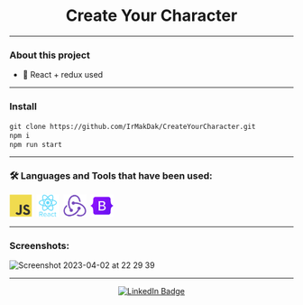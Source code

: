 <h1 align="center">
  Create Your Character
</h1>

---

### About this project

- 🌱 React + redux used

---

### Install

```
git clone https://github.com/IrMakDak/CreateYourCharacter.git
npm i
npm run start
```

---

### :hammer_and_wrench: Languages and Tools that have been used:

<div>
  <img src="https://github.com/devicons/devicon/blob/master/icons/javascript/javascript-original.svg" title="JavaScript" alt="JavaScript" width="40" height="40"/>&nbsp;
  <img src="https://github.com/devicons/devicon/blob/master/icons/react/react-original-wordmark.svg" title="react" alt="react" width="40" height="40"/>&nbsp;
  <img src="https://github.com/devicons/devicon/blob/master/icons/redux/redux-original.svg" title="redux" alt="redux" width="40" height="40"/>&nbsp;
  <img src="https://github.com/devicons/devicon/blob/master/icons/bootstrap/bootstrap-original.svg" title="bootstrap" alt="bootstrap" width="40" height="40"/>&nbsp;
</div>

---

### Screenshots:

<img width="1070" alt="Screenshot 2023-04-02 at 22 29 39" src="https://user-images.githubusercontent.com/54810215/229377461-08c6fb39-a414-4c18-938f-e43f49226bbc.png">

---

<div id="badges" align="center">
  <a href="https://www.linkedin.com/in/ir-makedonskaya-ximkd/">
    <img src="https://img.shields.io/badge/LinkedIn-blue?style=for-the-badge&logo=linkedin&logoColor=white" alt="LinkedIn Badge"/>
  </a>
</div>
